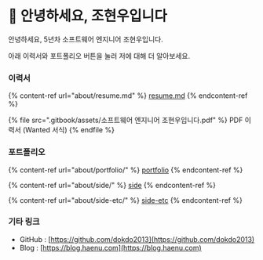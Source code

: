 # 👋 안녕하세요, 조현우입니다

안녕하세요, 5년차 소프트웨어 엔지니어 조현우입니다.

아래 이력서와 포트폴리오 버튼을 눌러 저에 대해 더 알아보세요.



### 이력서

{% content-ref url="about/resume.md" %}
[resume.md](about/resume.md)
{% endcontent-ref %}

{% file src=".gitbook/assets/소프트웨어 엔지니어 조현우입니다.pdf" %}
PDF 이력서 (Wanted 서식)
{% endfile %}

### 포트폴리오

{% content-ref url="about/portfolio/" %}
[portfolio](about/portfolio/)
{% endcontent-ref %}

{% content-ref url="about/side/" %}
[side](about/side/)
{% endcontent-ref %}

{% content-ref url="about/side-etc/" %}
[side-etc](about/side-etc/)
{% endcontent-ref %}

### 기타 링크

* GitHub : [https://github.com/dokdo2013](https://github.com/dokdo2013)
* Blog : [https://blog.haenu.com](https://blog.haenu.com)

